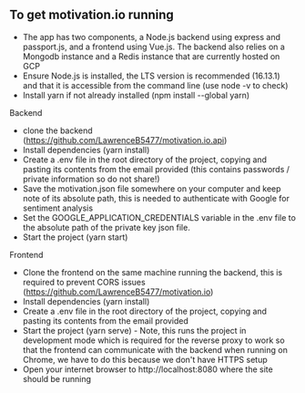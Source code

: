 ## To get motivation.io running
- The app has two components, a Node.js backend using express and passport.js, and a frontend using Vue.js. The backend also relies on a Mongodb instance and a Redis instance that are currently hosted on GCP
- Ensure Node.js is installed, the LTS version is recommended (16.13.1) and that it is accessible from the command line (use node -v to check)
- Install yarn if not already installed (npm install --global yarn)


Backend
- clone the backend (https://github.com/LawrenceB5477/motivation.io.api)
- Install dependencies (yarn install)
- Create a .env file in the root directory of the project, copying and pasting its contents from the email provided (this contains passwords / private information so do not share!)
- Save the motivation.json file somewhere on your computer and keep note of its absolute path, this is needed to authenticate 
  with Google for sentiment analysis 
- Set the GOOGLE_APPLICATION_CREDENTIALS variable in the .env file to the absolute path of the private key json file. 
- Start the project (yarn start)

Frontend
- Clone the frontend on the same machine running the backend, this is required to prevent CORS issues (https://github.com/LawrenceB5477/motivation.io)
- Install dependencies (yarn install)
- Create a .env file in the root directory of the project, copying and pasting its contents from the email provided
- Start the project (yarn serve) - Note, this runs the project in development mode which is required for the reverse proxy to work so that the frontend can communicate with the backend when running on Chrome, we have to do this because we don't have HTTPS setup
- Open your internet browser to http://localhost:8080 where the site should be running 
